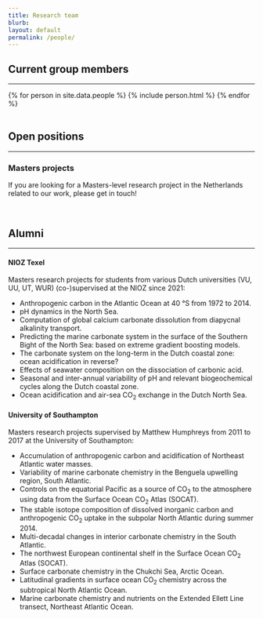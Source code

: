 ```yaml
---
title: Research team
blurb: 
layout: default
permalink: /people/
---
```


## Current group members

<hr />

<div class="container-fluid">
  {% for person in site.data.people %}
    {% include person.html %}
  {% endfor %}
</div>

<br />

## Open positions

<hr />

### Masters projects

If you are looking for a Masters-level research project in the Netherlands related to our work, please get in touch!

<br />

## Alumni

<hr />

#### NIOZ Texel

Masters research projects for students from various Dutch universities (VU, UU, UT, WUR) (co-)supervised at the NIOZ since 2021:

  * Anthropogenic carbon in the Atlantic Ocean at 40 °S from 1972 to 2014.
  * pH dynamics in the North Sea.
  * Computation of global calcium carbonate dissolution from diapycnal alkalinity transport.
  * Predicting the marine carbonate system in the surface of the Southern Bight of the North Sea: based on extreme gradient boosting models.
  * The carbonate system on the long-term in the Dutch coastal zone: ocean acidification in reverse?
  * Effects of seawater composition on the dissociation of carbonic acid.
  * Seasonal and inter-annual variability of pH and relevant biogeochemical cycles along the Dutch coastal zone.
  * Ocean acidification and air-sea CO<sub>2</sub> exchange in the Dutch North Sea.

<!-- <div class="row">
  {% for alumnus in site.data.alumni_nioz %}
    {% include alumnus.html %}
  {% endfor %}
</div> -->

#### University of Southampton

Masters research projects supervised by Matthew Humphreys from 2011 to 2017 at the University of Southampton:

  * Accumulation of anthropogenic carbon and acidification of Northeast Atlantic water masses.
  *  Variability of marine carbonate chemistry in the Benguela upwelling region, South Atlantic.
  * Controls on the equatorial Pacific as a source of CO<sub>2</sub> to the atmosphere using data from the Surface Ocean CO<sub>2</sub> Atlas (SOCAT).
  * The stable isotope composition of dissolved inorganic carbon and anthropogenic CO<sub>2</sub> uptake in the subpolar North Atlantic during summer 2014.
  * Multi-decadal changes in interior carbonate chemistry in the South Atlantic.
  * The northwest European continental shelf in the Surface Ocean CO<sub>2</sub> Atlas (SOCAT).
  * Surface carbonate chemistry in the Chukchi Sea, Arctic Ocean.
  * Latitudinal gradients in surface ocean CO<sub>2</sub> chemistry across the subtropical North Atlantic Ocean.
  * Marine carbonate chemistry and nutrients on the Extended Ellett Line transect, Northeast Atlantic Ocean.

<!-- <div class="row">
  {% for alumnus in site.data.alumni_soton %}
    {% include alumnus.html %}
  {% endfor %}
</div> -->
